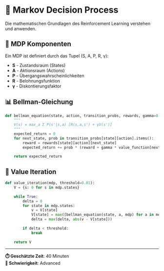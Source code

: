 # 🎲 Markov Decision Process

Die mathematischen Grundlagen des Reinforcement Learning verstehen und anwenden.

## 🧮 MDP Komponenten

Ein MDP ist definiert durch das Tupel (S, A, P, R, γ):
- **S** - Zustandsraum (States)
- **A** - Aktionsraum (Actions) 
- **P** - Übergangswahrscheinlichkeiten
- **R** - Belohnungsfunktion
- **γ** - Diskontierungsfaktor

## 📊 Bellman-Gleichung

```python
def bellman_equation(state, action, transition_probs, rewards, gamma=0.9):
    """
    V(s) = max_a Σ P(s'|s,a) [R(s,a,s') + γV(s')]
    """
    expected_return = 0
    for next_state, prob in transition_probs[state][action].items():
        reward = rewards[state][action][next_state]
        expected_return += prob * (reward + gamma * value_function[next_state])
    
    return expected_return
```

## 🎯 Value Iteration

```python
def value_iteration(mdp, threshold=0.01):
    V = {s: 0 for s in mdp.states}
    
    while True:
        delta = 0
        for state in mdp.states:
            v = V[state]
            V[state] = max([bellman_equation(state, a, mdp) for a in mdp.actions])
            delta = max(delta, abs(v - V[state]))
        
        if delta < threshold:
            break
    
    return V
```

---

**⏱️ Geschätzte Zeit**: 40 Minuten  
**🎯 Schwierigkeit**: Advanced 